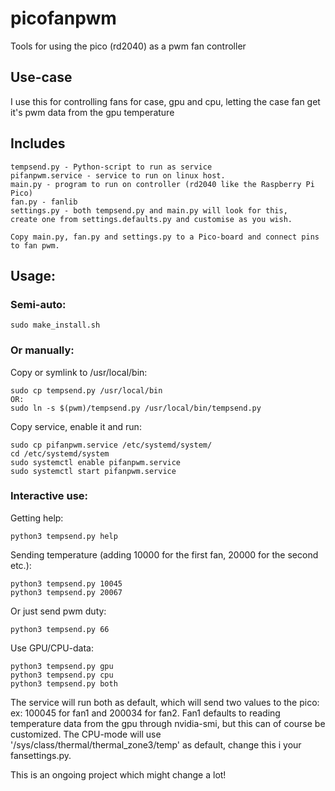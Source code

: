 # picofanpwm
Tools for using the pico (rd2040) as a pwm fan controller

## Use-case
I use this for controlling fans for case, gpu and cpu, letting the case fan get it's pwm data from the gpu temperature

## Includes
```
tempsend.py - Python-script to run as service
pifanpwm.service - service to run on linux host.
main.py - program to run on controller (rd2040 like the Raspberry Pi Pico)
fan.py - fanlib
settings.py - both tempsend.py and main.py will look for this,
create one from settings.defaults.py and customise as you wish.

Copy main.py, fan.py and settings.py to a Pico-board and connect pins to fan pwm.
```
## Usage:
### Semi-auto:
```
sudo make_install.sh
```
### Or manually:
Copy or symlink to /usr/local/bin:
```
sudo cp tempsend.py /usr/local/bin
OR:
sudo ln -s $(pwm)/tempsend.py /usr/local/bin/tempsend.py
```
Copy service, enable it and run:
```
sudo cp pifanpwm.service /etc/systemd/system/
cd /etc/systemd/system
sudo systemctl enable pifanpwm.service
sudo systemctl start pifanpwm.service
```
### Interactive use:
Getting help:
```
python3 tempsend.py help
```
Sending temperature (adding 10000 for the first fan, 20000 for the second etc.):
```
python3 tempsend.py 10045
python3 tempsend.py 20067
```
Or just send pwm duty:
```
python3 tempsend.py 66
```
Use GPU/CPU-data:
```
python3 tempsend.py gpu
python3 tempsend.py cpu
python3 tempsend.py both
```
The service will run both as default, which will send two values to the pico:
ex: 100045 for fan1 and 200034 for fan2. Fan1 defaults to reading temperature data from the gpu through nvidia-smi, but this can of course be customized.
The CPU-mode will use '/sys/class/thermal/thermal_zone3/temp' as default, change this i your fansettings.py.

This is an ongoing project which might change a lot!
